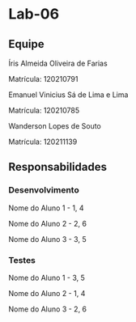 # Lab-06


## Equipe

Íris Almeida Oliveira de Farias

Matrícula: 120210791

Emanuel Vinicius Sá de Lima e Lima

Matrícula: 120210785

Wanderson Lopes de Souto

Matrícula: 120211139




## Responsabilidades


### Desenvolvimento


Nome do Aluno 1 - 1, 4

Nome do Aluno 2 - 2, 6

Nome do Aluno 3 - 3, 5


### Testes


Nome do Aluno 1 - 3, 5

Nome do Aluno 2 - 1, 4

Nome do Aluno 3 - 2, 6
